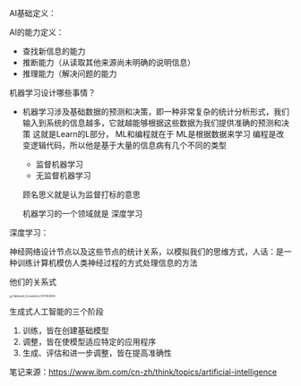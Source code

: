 AI基础定义：

AI的能力定义：

- 查找新信息的能力
- 推断能力（从读取其他来源尚未明确的说明信息）
- 推理能力（解决问题的能力

机器学习设计哪些事情？

- 机器学习涉及基础数据的预测和决策，即一种非常复杂的统计分析形式，我们输入到系统的信息越多，它就越能够根据这些数据为我们提供准确的预测和决策  这就是Learn的L部分，
  ML和编程就在于  ML是根据数据来学习  编程是改变逻辑代码，所以他是基于大量的信息病有几个不同的类型

  - 监督机器学习
  - 无监督机器学习

  顾名思义就是认为监督打标的意思

  机器学习的一个领域就是 深度学习

深度学习：

神经网络设计节点以及这些节点的统计关系，以模拟我们的思维方式，人话：是一种训练计算机模仿人类神经过程的方式处理信息的方法

他们的关系式

<img src="./Images/Clipboard_Screenshot_1747463846.png" alt="Clipboard_Screenshot_1747463846" style="zoom:33%;" /> 

生成式人工智能的三个阶段

1. 训练，皆在创建基础模型
2. 调整，皆在使模型适应特定的应用程序
3. 生成、评估和进一步调整，皆在提高准确性



笔记来源：https://www.ibm.com/cn-zh/think/topics/artificial-intelligence

